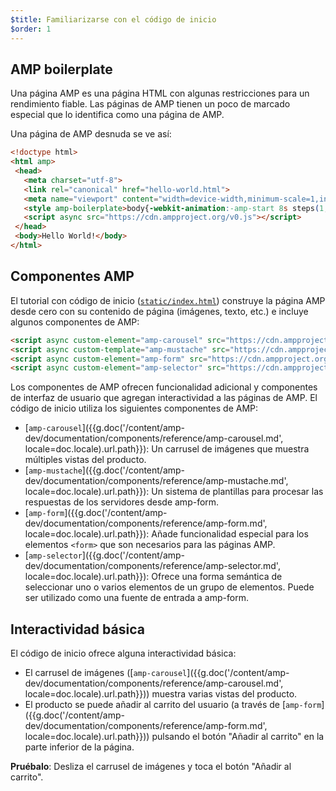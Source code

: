 ```yaml
---
$title: Familiarizarse con el código de inicio
$order: 1
---
```


## AMP boilerplate
Una página AMP es una página HTML con algunas restricciones para un rendimiento fiable. Las páginas de AMP tienen un poco de marcado especial que lo identifica como una página de AMP.

Una página de AMP desnuda se ve así:

```html
<!doctype html>
<html amp>
 <head>
   <meta charset="utf-8">
   <link rel="canonical" href="hello-world.html">
   <meta name="viewport" content="width=device-width,minimum-scale=1,initial-scale=1">
   <style amp-boilerplate>body{-webkit-animation:-amp-start 8s steps(1,end) 0s 1 normal both;-moz-animation:-amp-start 8s steps(1,end) 0s 1 normal both;-ms-animation:-amp-start 8s steps(1,end) 0s 1 normal both;animation:-amp-start 8s steps(1,end) 0s 1 normal both}@-webkit-keyframes -amp-start{from{visibility:hidden}to{visibility:visible}}@-moz-keyframes -amp-start{from{visibility:hidden}to{visibility:visible}}@-ms-keyframes -amp-start{from{visibility:hidden}to{visibility:visible}}@-o-keyframes -amp-start{from{visibility:hidden}to{visibility:visible}}@keyframes -amp-start{from{visibility:hidden}to{visibility:visible}}</style><noscript><style amp-boilerplate>body{-webkit-animation:none;-moz-animation:none;-ms-animation:none;animation:none}</style></noscript>
   <script async src="https://cdn.ampproject.org/v0.js"></script>
 </head>
 <body>Hello World!</body>
</html>
```

## Componentes AMP

El tutorial con código de inicio ([`static/index.html`](https://github.com/googlecodelabs/advanced-interactivity-in-amp/blob/master/static/index.html)) construye la página AMP desde cero con su contenido de página (imágenes, texto, etc.) e incluye algunos componentes de AMP:

```html
<script async custom-element="amp-carousel" src="https://cdn.ampproject.org/v0/amp-carousel-0.1.js"></script>
<script async custom-template="amp-mustache" src="https://cdn.ampproject.org/v0/amp-mustache-0.1.js"></script>
<script async custom-element="amp-form" src="https://cdn.ampproject.org/v0/amp-form-0.1.js"></script>
<script async custom-element="amp-selector" src="https://cdn.ampproject.org/v0/amp-selector-0.1.js"></script>
```

Los componentes de AMP ofrecen funcionalidad adicional y componentes de interfaz de usuario que agregan interactividad a las páginas de AMP. El código de inicio utiliza los siguientes componentes de AMP:

- [`amp-carousel`]({{g.doc('/content/amp-dev/documentation/components/reference/amp-carousel.md', locale=doc.locale).url.path}}): Un carrusel de imágenes que muestra múltiples vistas del producto.
- [`amp-mustache`]({{g.doc('/content/amp-dev/documentation/components/reference/amp-mustache.md', locale=doc.locale).url.path}}): Un sistema de plantillas para procesar las respuestas de los servidores desde amp-form.
- [`amp-form`]({{g.doc('/content/amp-dev/documentation/components/reference/amp-form.md', locale=doc.locale).url.path}}): Añade funcionalidad especial para los elementos `<form>` que son necesarios para las páginas AMP.
- [`amp-selector`]({{g.doc('/content/amp-dev/documentation/components/reference/amp-selector.md', locale=doc.locale).url.path}}): Ofrece una forma semántica de seleccionar uno o varios elementos de un grupo de elementos. Puede ser utilizado como una fuente de entrada a amp-form.

## Interactividad básica

El código de inicio ofrece alguna interactividad básica:

- El carrusel de imágenes ([`amp-carousel`]({{g.doc('/content/amp-dev/documentation/components/reference/amp-carousel.md', locale=doc.locale).url.path}})) muestra varias vistas del producto.
- El producto se puede añadir al carrito del usuario (a través de [`amp-form`]({{g.doc('/content/amp-dev/documentation/components/reference/amp-form.md', locale=doc.locale).url.path}})) pulsando el botón "Añadir al carrito" en la parte inferior de la página.

**Pruébalo**: Desliza el carrusel de imágenes y toca el botón "Añadir al carrito".
